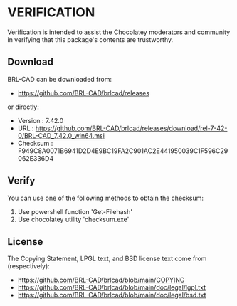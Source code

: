 # VERIFICATION
Verification is intended to assist the Chocolatey moderators and community in verifying that this package's contents are trustworthy.

## Download
BRL-CAD can be downloaded from:
- https://github.com/BRL-CAD/brlcad/releases

or directly:
- Version  : 7.42.0
- URL      : https://github.com/BRL-CAD/brlcad/releases/download/rel-7-42-0/BRL-CAD_7.42.0_win64.msi
- Checksum : F949C8A0071B6941D2D4E9BC19FA2C901AC2E441950039C1F596C29062E336D4

## Verify
You can use one of the following methods to obtain the checksum:
1. Use powershell function 'Get-Filehash'
2. Use chocolatey utility 'checksum.exe'


## License
The Copying Statement, LPGL text, and BSD license text come from (respectively):

- https://github.com/BRL-CAD/brlcad/blob/main/COPYING
- https://github.com/BRL-CAD/brlcad/blob/main/doc/legal/lgpl.txt
- https://github.com/BRL-CAD/brlcad/blob/main/doc/legal/bsd.txt
